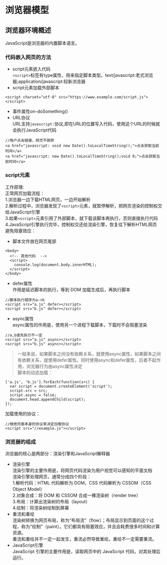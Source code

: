 # 浏览器模型  
## 浏览器环境概述  
JavaScript是浏览器的内置脚本语言。  
### 代码嵌入网页的方法  
- script元素嵌入代码  
```<script>```标签有type属性，用来指定脚本类型。text/javascript:老式浏览器;application/javascript:较新浏览器  
- script元素加载外部脚本  
```
<script charset="utf-8" src="https://www.example.com/script.js"></script>
```
- 事件属性on-doSomething()  
- URL协议  
URL支持```javascript:```协议,即在URL的位置写入代码，使用这个URL的时候就会执行JavaScript代码  
```
//用户点击链接，网页不跳转  
<a href="javascript: void new Date().toLocalTimeString();">点击获取当前时间</a>
<a href="javascript: new Date().toLocalTimeString();void 0;">点击获取当前时间</a>
```
### script元素  
工作原理:   
正常网页加载流程：  
1.浏览器一边下载HTML网页，一边开始解析  
2.解析过程中，浏览器发现了```<script>```元素，就暂停解析，把网页渲染的控制权交给JavaScript引擎  
3.如果```<script>```元素引用了外部脚本，就下载该脚本再执行，否则直接执行代码  
4.JavaScript引擎执行完毕，控制权交还给渲染引擎，恢复往下解析HTML网页  
避免阻塞效应：
- 脚本文件放在网页尾部  
```
<body>
  <!-- 其他代码  -->
  <script>
    console.log(document.body.innerHTML);
  </script>
</body>
```
- defer属性  
作用是延迟脚本的执行，等到 DOM 加载生成后，再执行脚本
```
//脚本执行顺序为a->b
<script src="a.js" defer></script>
<script src="b.js" defer></script>
```
- async属性  
async属性的作用是，使用另一个进程下载脚本，下载时不会阻塞渲染  
```
//a,b谁先执行不一定
<script src="a.js" async></script>
<script src="b.js" async></script>
```
> 一般来说，如果脚本之间没有依赖关系，就使用async属性，如果脚本之间有依赖关系，就使用defer属性。同时使用async和defer属性，后者不起作用，浏览器行为由async属性决定  
脚本的动态加载：  
```
['a.js', 'b.js'].forEach(function(src) {
  var script = document.createElement('script');
  script.src = src;
  script.async = false;
  document.head.appendChild(script);
});
```
加载使用的协议：  
```
//根绝页面本身的协议来决定加载协议  
<script src="//example.js"></script>
```
### 浏览器的组成  
浏览器的核心是两部分：渲染引擎和JavaScript解释器  
- 渲染引擎  
渲染引擎的主要作用是，将网页代码渲染为用户视觉可以感知的平面文档  
渲染引擎处理网页，通常分成四个阶段：  
1.解析代码：HTML 代码解析为 DOM，CSS 代码解析为 CSSOM（CSS Object Model）  
2.对象合成：将 DOM 和 CSSOM 合成一棵渲染树（render tree）  
3.布局：计算出渲染树的布局（layout）  
4.绘制：将渲染树绘制到屏幕  
- 重流和重绘  
渲染树转换为网页布局，称为“布局流”（flow）；布局显示到页面的这个过程，称为“绘制”（paint）。它们都具有阻塞效应，并且会耗费很多时间和计算资源。  
重流和重绘并不一定一起发生，重流必然导致重绘，重绘不一定需要重流。  
- JavaScript引擎  
JavaScript 引擎的主要作用是，读取网页中的 JavaScript 代码，对其处理后运行。  
